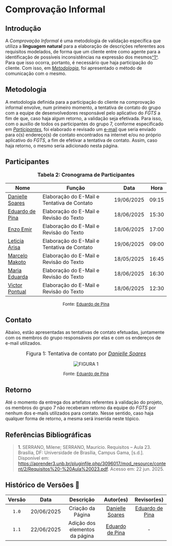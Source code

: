 # Comprovação Informal

## Introdução

A *Comprovação Informal* é uma metodologia de validação específica que utiliza a **linguagem natural** para a elaboração de descrições referentes aos requisitos modelados, de forma que um cliente entre como agente para a identificação de possíveis inconsistências na expressão dos mesmos<a id="anchor_1" href="#REF1">^1^</a>. Para que isso ocorra, portanto, é necessário que haja participação do cliente. Com isso, em [*Metodologia*](#metodologia), foi apresentado o método de comunicação com o mesmo.


## Metodologia

A metodologia definida para a participação do cliente na comprovação informal envolve, num primeiro momento, a tentativa de contato do grupo com a equipe de desenvolvedores responsável pelo aplicativo do *FGTS* a fim de que, caso haja algum retorno, a validação seja efetivada. Para isso, com o auxílio de todos os participantes do grupo 7, conforme especificado em [*Participantes*](#participantes), foi elaborado e revisado um [e-mail](#contato) que seria enviado para o(s) endereço(s) de contato encontrados na internet e/ou no próprio aplicativo do *FGTS*, a fim de efetivar a tentativa de contato. Assim, caso haja retorno, o mesmo seria adicionado nesta página.

## Participantes

<p style="text-align: center; font-size: 12pt;"><strong>Tabela 2: Cronograma de Participantes</strong></p>

<div align="center">
<table>
  <thead>
    <tr>
      <th>Nome</th>
      <th>Função</th>
      <th>Data</th>
      <th>Hora</th>
    </tr>
  </thead>
  <tbody>
    <tr>
      <td><a href="https://github.com/danielle-soaress">Danielle Soares</a></td>
      <td>Elaboração do E-Mail e Tentativa de Contato</td>
      <td>19/06/2025</td>
      <td>09:15</td>
    </tr>
    <tr>
      <td><a href="https://github.com/eduardodpms">Eduardo de Pina</a></td>
      <td>Elaboração do E-Mail e Revisão do Texto</td>
      <td>18/06/2025</td>
      <td>15:30</td>
    </tr>
    <tr>
      <td><a href="https://github.com/EnzoEmir">Enzo Emir</a></td>
      <td>Elaboração do E-Mail e Revisão do Texto</td>
      <td>18/06/2025</td>
      <td>17:00</td>
    </tr>
    <tr>
      <td><a href="https://github.com/Leticia-Arisa-K-Higa">Leticia Arisa</a></td>
      <td>Elaboração do E-Mail e Tentativa de Contato</td>
      <td>19/06/2025</td>
      <td>09:00</td>
    </tr>
    <tr>
      <td><a href="https://github.com/MM4k">Marcelo Makoto</a></td>
      <td>Elaboração do E-Mail e Revisão do Texto</td>
      <td>18/05/2025</td>
      <td>16:45</td>
    </tr>
    <tr>
      <td><a href="https://github.com/dudaa28">Maria Eduarda</a></td>
      <td>Elaboração do E-Mail e Revisão do Texto</td>
      <td>18/06/2025</td>
      <td>16:30</td>
    </tr>
    <tr>
      <td><a href="https://github.com/VictorPontual">Victor Pontual</a></td>
      <td>Elaboração do E-Mail e Revisão do Texto</td>
      <td>18/06/2025</td>
      <td>12:30</td>
    </tr>
  </tbody>
</table>
</div>

<p style="text-align: center; font-size: 10pt;">Fonte: <a href="https://github.com/eduardodpms">Eduardo de Pina</a></p>

## Contato

Abaixo, estão apresentadas as tentativas de contato efetuadas, juntamente com os membros do grupo responsáveis por elas e com os endereços de e-mail utilizados.

<font size="3"><p style="text-align: center">Figura 1: Tentativa de contato por [*Danielle Soares*](https://github.com/danielle-soaress)</p></font>

<div align="center">
  <img src="../../assets/validacao/image.png" alt="FIGURA 1">
</div>

<font size="2"><p style="text-align: center">Fonte: [Eduardo de Pina](https://github.com/eduardodpms) </p></font>

## Retorno

Até o momento da entrega dos artefatos referentes à validação do projeto, os membros do grupo 7 não receberam retorno da equipe do *FGTS* por nenhum dos e-mails utilizados para contato. Nesse sentido, caso haja qualquer forma de retorno, a mesma será inserida neste tópico.

## Referências Bibliográficas

> <a id="REF1">1.</a> SERRANO, Milene; SERRANO, Maurício. Requisitos – Aula 23. Brasília, DF: Universidade de Brasília, Campus Gama, [s.d.]. Disponível em: https://aprender3.unb.br/pluginfile.php/3096017/mod_resource/content/2/Requisitos%20-%20Aula%20023.pdf. Acesso em: 22 jun. 2025.

## Histórico de Versões 📅

| Versão | Data | Descrição | Autor(es) | Revisor(es) |
| :-: | :-: | :-: | :-: | :-: |
| `1.0` | 20/06/2025 | Criação da Página | [Danielle Soares](https://github.com/danielle-soaress) | [Eduardo de Pina](https://github.com/eduardodpms) |
| `1.1` | 22/06/2025 | Adição dos elementos da página | [Eduardo de Pina](https://github.com/eduardodpms) | - |